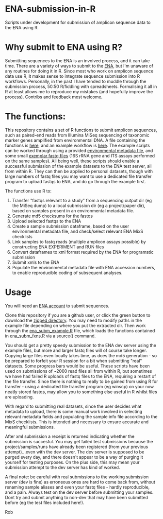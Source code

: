 # ENA-submission-in-R
Scripts under development for submission of amplicon sequence data to the ENA using R.

# Why submit to ENA using R?
Submitting sequences to the ENA is an involved process, and it can take time. There are a variety of ways to submit to the [ENA](https://ena-docs.readthedocs.io/en/latest/submit/general-guide.html), but I'm unaware of any routines for doing it in R. Since most who work on amplicon sequence data use R, it makes sense to integrate sequence submission into R workflows.
Personally, in the past I have tended to muddle through the submission process, 50:50 R/fiddling with spreadsheets. Formalising it all in R at least allows me to reproduce my mistakes (and hopefully improve the process). Contribs and feedback most welcome.

# The functions:
This repository contains a set of R functions to submit amplicon sequences, such as paired-end reads from Illumina MiSeq sequencing of taxonomic marker genes amplified from environmental DNA. A file containing the functions is [here](https://github.com/robiwangriff/ENA-submission-in-R/blob/main/ena_subm_fxns.R), and an example workflow is [here](https://github.com/robiwangriff/ENA-submission-in-R/blob/main/ena_subm_example.R). The example scripts can be worked through using a provided [environmental metadata file](https://github.com/robiwangriff/ENA-submission-in-R/blob/main/env_metadata.csv), and some small [exemplar fastq files](https://github.com/robiwangriff/ENA-submission-in-R/tree/main/fastq_files_from_sequencer) (16S rRNA gene and ITS assays performed on the same samples). All being well, these scripts should enable a successful submission of the example datasets to the ENA test server, all from within R. They can then be applied to personal datasets, though with large numbers of fastq files you may want to use a dedicated file transfer program to upload fastqs to ENA, and do go through the example first.

The functions use R to:

1. Transfer "fastqs relevant to a study" from a sequencing output dir (eg the MiSeq dump) to a local submission dir (eg a project/paper dir), based on samples present in an environmental metadata file.
2. Generate md5 checksums for the fastqs
3. Upload selected fastqs to the ENA 
4. Create a sample submission dataframe, based on the user environmental metadata file, and check/select relevant ENA MixS checklists
5. Link samples to fastq reads (multiple amplicon assays possible) by constructing ENA EXPERIMENT and RUN files
6. Convert dataframes to xml format required by the ENA for programatic submission
7. Submit xmls to the ENA 
8. Populate the environmental metadata file with ENA accession numbers, to enable reproducible coding of subsequent analyses.

# Usage
You will need an [ENA account](https://www.ebi.ac.uk/ena/submit/sra/#home) to submit sequences. 

Clone this repository if you are a github user, or click the green button to download the [zipped directory](https://github.com/robiwangriff/ENA-submission-in-R/archive/refs/heads/main.zip). You may need to modify paths in the example file depending on where you put the extracted dir. Then work through the [ena_subm_example.R](https://github.com/robiwangriff/ENA-submission-in-R/blob/main/ena_subm_example.R) file, which loads the functions contained in [ena_subm_fxns.R](https://github.com/robiwangriff/ENA-submission-in-R/blob/main/ena_subm_fxns.R) via a source() command. 

You should get a pretty speedy submission to the ENA dev server using the example files, but more and larger fastq files will of course take longer. Copying large files even locally takes time, as does the md5 generation - so be prepared to forfeit your R session for a bit when submitting "real" datasets. Some progress bars would be useful. These scripts have been used on submissions of ~2000 read files all from within R, but sometimes we have had failed R uploads of fastq files to the ENA, requiring a restart of the file transfer. Since there is nothing to really to be gained from using R for transfer - using a dedicated file transfer program (eg winscp) on your now neatly stored fastqs, may allow you to something else useful in R whilst files are uploading.

With regard to submitting real datasets, since the user decides what metadata to upload, there is some manual work involved in selecting relevant metadata fields and populating the sample info file according to the MixS checklists. This is intended and necessary to ensure accurate and meaningful submissions.

After xml submission a receipt is returned indicating whether the submission is succesful. You may get failed test submissions because the project/samples/runs have already been registered (from your previous attempt)...even with the dev server. The dev server is supposed to be purged every day, and there doesn't appear to be a way of purging it yourself for testing purposes. On the plus side, this may mean your submission attempt to the dev server has kind of worked.

A final note: be careful with real submissions to the working submission server (dev is fine) as erroneous ones are hard to come back from, without renaming sample aliases and even your fastq files - hardly reproducible, and a pain. Always test on the dev server before submitting your samples. Dont try and submit anything to non-dev that may have been submitted before (eg the test files included here!).

Rob 
